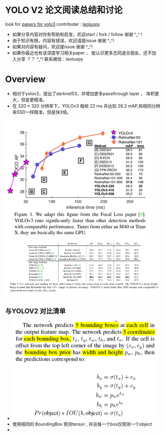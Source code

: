 
# YOLO V2 论文阅读总结和讨论

look for [papers for yolo3](https://github.com/leoluopy/paper_discussing/blob/master/yolo/yolo3/YOLOv3.pdf)
contributer : [leoluopy](https://github.com/leoluopy)

+ 如果分享内容对你有帮助和启发，欢迎start / fork / follow 谢谢 ^_^ !
+ 由于知识有限，内容有错误，欢迎请提issue 谢谢 ^_^!
+ 如果对内容有疑问，欢迎提issue 谢谢 ^_^!
+ 如果你最近也有读深度学习相关paper ， 能认识更多志同道合朋友，还不加入分享 ？？   ^_^! 联系微信：leoluopy

# Overview

+ 相对于yolov2，提出了darknet53，并增加更多passthrough layer ， 体积更大，但是更精准。
+ 在 320 × 320 分辨率下，YOLOv3 每帧 22 ms 并达到 28.2 mAP,和相同分辨率SSD一样精准，但是快3倍。

![](./compare.png)
![](./yolo3_effe.png)


## 与YOLOV2 对比清单

+ ![](./predict_tensor.PNG)
+ 使用相同的 BoundingBox 预测tensor , 并且每一个box仅预测一个object
+ 
